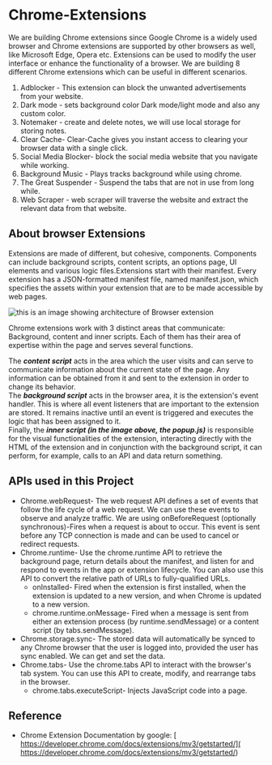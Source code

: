 # Chrome-Extensions

We are building Chrome extensions since Google Chrome is a widely used browser and Chrome extensions are supported by other browsers as well, like Microsoft Edge, Opera etc.
Extensions can be used to modify the user interface or enhance the functionality of a browser.
We are building 8 different Chrome extensions which can be useful in different scenarios. 
1. Adblocker - This extension can block the unwanted advertisements from your website.
2. Dark mode - sets background color Dark mode/light mode and also any custom color.
3. Notemaker - create and delete notes, we will use local storage for storing notes.
4. Clear Cache- Clear-Cache gives you instant access to clearing your browser data with a single click.
5. Social Media Blocker-  block the social media website that you navigate while working.
6. Background Music - Plays tracks background while using chrome.
7. The Great Suspender - Suspend the tabs that are not in use from long while.
8. Web Scraper - web scraper will traverse the website and extract the relevant data from that website.

## About browser Extensions
Extensions are made of different, but cohesive, components. Components can include background scripts, content scripts, an options page, UI elements and various logic files.Extensions start with their manifest. Every extension has a JSON-formatted manifest file, named manifest.json, which specifies the assets within your extension that are to be made accessible by web pages.

![this is an image showing architecture of Browser extension](https://cdn.tutsplus.com/net/uploads/2013/07/architecture.png)

Chrome extensions work with 3 distinct areas that communicate: Background, content and inner scripts. Each of them has their area of expertise within the page and serves several functions.

The ***content script*** acts in the area which the user visits and can serve to communicate information about the current state of the page. Any information can be obtained from it and sent to the extension in order to change its behavior.<br>
The ***background script*** acts in the browser area, it is the extension's event handler. This is where all event listeners that are important to the extension are stored. It remains inactive until an event is triggered and executes the logic that has been assigned to it.<br>
Finally, the ***inner script (in the image above, the popup.js)*** is responsible for the visual functionalities of the extension, interacting directly with the HTML of the extension and in conjunction with the background script, it can perform, for example, calls to an API and data return something.

## APIs used in this Project
- Chrome.webRequest- The web request API defines a set of events that follow the life cycle of a web request. We can use these events to observe and analyze traffic. We are using onBeforeRequest (optionally synchronous)-Fires when a request is about to occur. This event is sent before any TCP connection is made and can be used to cancel or redirect requests.
- Chrome.runtime- Use the chrome.runtime API to retrieve the background page, return details about the manifest, and listen for and respond to events in the app or extension lifecycle. You can also use this API to convert the relative path of URLs to fully-qualified URLs.	
  - onInstalled- Fired when the extension is first installed, when the extension is updated to a new version, and when Chrome is updated to a new version.
  - chrome.runtime.onMessage- Fired when a message is sent from either an extension process (by runtime.sendMessage) or a content script (by tabs.sendMessage).
- Chrome.storage.sync- The stored data will automatically be synced to any Chrome browser that the user is logged into, provided the user has sync enabled. We can get and set the data.
- Chrome.tabs- Use the chrome.tabs API to interact with the browser's tab system. You can use this API to create, modify, and rearrange tabs in the browser. 
  - chrome.tabs.executeScript- Injects JavaScript code into a page.
  
## Reference
- Chrome Extension Documentation by google: [ https://developer.chrome.com/docs/extensions/mv3/getstarted/](  https://developer.chrome.com/docs/extensions/mv3/getstarted/)
